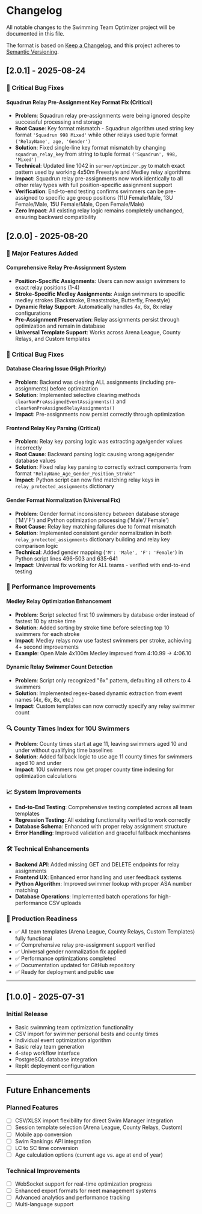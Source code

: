 # Changelog

All notable changes to the Swimming Team Optimizer project will be documented in this file.

The format is based on [Keep a Changelog](https://keepachangelog.com/en/1.0.0/),
and this project adheres to [Semantic Versioning](https://semver.org/spec/v2.0.0.html).

## [2.0.1] - 2025-08-24

### 🔧 Critical Bug Fixes

#### Squadrun Relay Pre-Assignment Key Format Fix (Critical)
- **Problem**: Squadrun relay pre-assignments were being ignored despite successful processing and storage
- **Root Cause**: Key format mismatch - Squadrun algorithm used string key format `'Squadrun 998 Mixed'` while other relays used tuple format `('RelayName', age, 'Gender')`
- **Solution**: Fixed single-line key format mismatch by changing `squadrun_relay_key` from string to tuple format `('Squadrun', 998, 'Mixed')`
- **Technical**: Updated line 1042 in `server/optimizer.py` to match exact pattern used by working 4x50m Freestyle and Medley relay algorithms
- **Impact**: Squadrun relay pre-assignments now work identically to all other relay types with full position-specific assignment support
- **Verification**: End-to-end testing confirms swimmers can be pre-assigned to specific age group positions (11U Female/Male, 13U Female/Male, 15U Female/Male, Open Female/Male)
- **Zero Impact**: All existing relay logic remains completely unchanged, ensuring backward compatibility

## [2.0.0] - 2025-08-20

### 🎉 Major Features Added

#### Comprehensive Relay Pre-Assignment System
- **Position-Specific Assignments**: Users can now assign swimmers to exact relay positions (1-4)
- **Stroke-Specific Medley Assignments**: Assign swimmers to specific medley strokes (Backstroke, Breaststroke, Butterfly, Freestyle)
- **Dynamic Relay Support**: Automatically handles 4x, 6x, 8x relay configurations
- **Pre-Assignment Preservation**: Relay assignments persist through optimization and remain in database
- **Universal Template Support**: Works across Arena League, County Relays, and Custom templates

### 🔧 Critical Bug Fixes

#### Database Clearing Issue (High Priority)
- **Problem**: Backend was clearing ALL assignments (including pre-assignments) before optimization
- **Solution**: Implemented selective clearing methods `clearNonPreAssignedEventAssignments()` and `clearNonPreAssignedRelayAssignments()`
- **Impact**: Pre-assignments now persist correctly through optimization

#### Frontend Relay Key Parsing (Critical)
- **Problem**: Relay key parsing logic was extracting age/gender values incorrectly
- **Root Cause**: Backward parsing logic causing wrong age/gender database values
- **Solution**: Fixed relay key parsing to correctly extract components from format `"RelayName_Age_Gender_Position_Stroke"`
- **Impact**: Python script can now find matching relay keys in `relay_protected_assignments` dictionary

#### Gender Format Normalization (Universal Fix)
- **Problem**: Gender format inconsistency between database storage ('M'/'F') and Python optimization processing ('Male'/'Female')
- **Root Cause**: Relay key matching failures due to format mismatch
- **Solution**: Implemented consistent gender normalization in both `relay_protected_assignments` dictionary building and relay key comparison logic
- **Technical**: Added gender mapping (`'M': 'Male', 'F': 'Female'`) in Python script lines 496-503 and 635-641
- **Impact**: Universal fix working for ALL teams - verified with end-to-end testing

### 🚀 Performance Improvements

#### Medley Relay Optimization Enhancement
- **Problem**: Script selected first 10 swimmers by database order instead of fastest 10 by stroke time
- **Solution**: Added sorting by stroke time before selecting top 10 swimmers for each stroke
- **Impact**: Medley relays now use fastest swimmers per stroke, achieving 4+ second improvements
- **Example**: Open Male 4x100m Medley improved from 4:10.99 → 4:06.10

#### Dynamic Relay Swimmer Count Detection
- **Problem**: Script only recognized "6x" pattern, defaulting all others to 4 swimmers
- **Solution**: Implemented regex-based dynamic extraction from event names (4x, 6x, 8x, etc.)
- **Impact**: Custom templates can now correctly specify any relay swimmer count

### 🔍 County Times Index for 10U Swimmers
- **Problem**: County times start at age 11, leaving swimmers aged 10 and under without qualifying time baselines
- **Solution**: Added fallback logic to use age 11 county times for swimmers aged 10 and under
- **Impact**: 10U swimmers now get proper county time indexing for optimization calculations

### 📈 System Improvements
- **End-to-End Testing**: Comprehensive testing completed across all team templates
- **Regression Testing**: All existing functionality verified to work correctly
- **Database Schema**: Enhanced with proper relay assignment structure
- **Error Handling**: Improved validation and graceful fallback mechanisms

### 🛠️ Technical Enhancements
- **Backend API**: Added missing GET and DELETE endpoints for relay assignments
- **Frontend UX**: Enhanced error handling and user feedback systems
- **Python Algorithm**: Improved swimmer lookup with proper ASA number matching
- **Database Operations**: Implemented batch operations for high-performance CSV uploads

### 🎯 Production Readiness
- ✅ All team templates (Arena League, County Relays, Custom Templates) fully functional
- ✅ Comprehensive relay pre-assignment support verified
- ✅ Universal gender normalization fix applied
- ✅ Performance optimizations completed
- ✅ Documentation updated for GitHub repository
- ✅ Ready for deployment and public use

---

## [1.0.0] - 2025-07-31

### Initial Release
- Basic swimming team optimization functionality
- CSV import for swimmer personal bests and county times
- Individual event optimization algorithm
- Basic relay team generation
- 4-step workflow interface
- PostgreSQL database integration
- Replit deployment configuration

---

## Future Enhancements

### Planned Features
- [ ] CSV/XLSX import flexibility for direct Swim Manager integration
- [ ] Session template selection (Arena League, County Relays, Custom)
- [ ] Mobile app conversion
- [ ] Swim Rankings API integration
- [ ] LC to SC time conversion
- [ ] Age calculation options (current age vs. age at end of year)

### Technical Improvements
- [ ] WebSocket support for real-time optimization progress
- [ ] Enhanced export formats for meet management systems
- [ ] Advanced analytics and performance tracking
- [ ] Multi-language support
